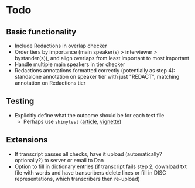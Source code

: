 # Todo

## Basic functionality

- Include Redactions in overlap checker
- Order tiers by importance (main speaker(s) > interviewer > bystander(s)), and align overlaps from least important to most important
- Handle multiple main speakers in tier checker
- Redactions annotations formatted correctly (potentially as step 4): standalone annotation on speaker tier with just "REDACT", matching annotation on Redactions tier


## Testing

- Explicitly define what the outcome should be for each test file
  - Perhaps use `shinytest` ([article](https://shiny.rstudio.com/articles/testing-overview.html), [vignette](https://rstudio.github.io/shinytest/articles/shinytest.html))


## Extensions

- If transcript passes all checks, have it upload (automatically? optionally?) to server or email to Dan
- Option to fill in dictionary entries (if transcript fails step 2, download txt file with words and have transcribers delete lines or fill in DISC representations, which transcribers then re-upload)


